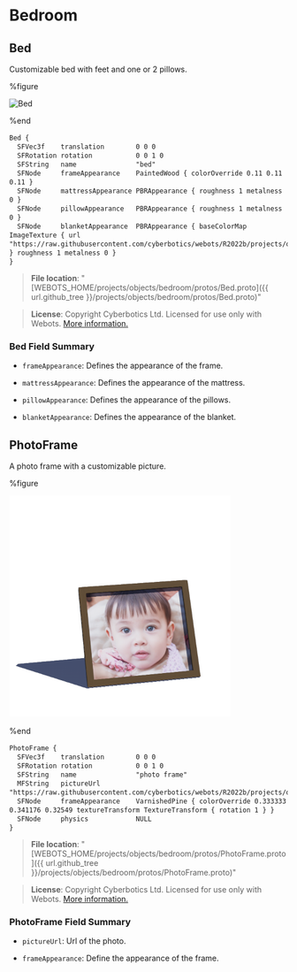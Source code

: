 # Bedroom

## Bed

Customizable bed with feet and one or 2 pillows.

%figure

![Bed](images/objects/bedroom/Bed/model.thumbnail.png)

%end

```
Bed {
  SFVec3f    translation        0 0 0
  SFRotation rotation           0 0 1 0
  SFString   name               "bed"
  SFNode     frameAppearance    PaintedWood { colorOverride 0.11 0.11 0.11 }
  SFNode     mattressAppearance PBRAppearance { roughness 1 metalness 0 }
  SFNode     pillowAppearance   PBRAppearance { roughness 1 metalness 0 }
  SFNode     blanketAppearance  PBRAppearance { baseColorMap ImageTexture { url "https://raw.githubusercontent.com/cyberbotics/webots/R2022b/projects/objects/bedroom/protos/textures/duvet.jpg" } roughness 1 metalness 0 }
}
```

> **File location**: "[WEBOTS\_HOME/projects/objects/bedroom/protos/Bed.proto]({{ url.github_tree }}/projects/objects/bedroom/protos/Bed.proto)"

> **License**: Copyright Cyberbotics Ltd. Licensed for use only with Webots.
[More information.](https://cyberbotics.com/webots_assets_license)

### Bed Field Summary

- `frameAppearance`: Defines the appearance of the frame.

- `mattressAppearance`: Defines the appearance of the mattress.

- `pillowAppearance`: Defines the appearance of the pillows.

- `blanketAppearance`: Defines the appearance of the blanket.

## PhotoFrame

A photo frame with a customizable picture.

%figure

![PhotoFrame](images/objects/bedroom/PhotoFrame/model.thumbnail.png)

%end

```
PhotoFrame {
  SFVec3f    translation        0 0 0
  SFRotation rotation           0 0 1 0
  SFString   name               "photo frame"
  MFString   pictureUrl         "https://raw.githubusercontent.com/cyberbotics/webots/R2022b/projects/objects/bedroom/protos/textures/child_picture.jpg"
  SFNode     frameAppearance    VarnishedPine { colorOverride 0.333333 0.341176 0.32549 textureTransform TextureTransform { rotation 1 } }
  SFNode     physics            NULL
}
```

> **File location**: "[WEBOTS\_HOME/projects/objects/bedroom/protos/PhotoFrame.proto]({{ url.github_tree }}/projects/objects/bedroom/protos/PhotoFrame.proto)"

> **License**: Copyright Cyberbotics Ltd. Licensed for use only with Webots.
[More information.](https://cyberbotics.com/webots_assets_license)

### PhotoFrame Field Summary

- `pictureUrl`: Url of the photo.

- `frameAppearance`: Define the appearance of the frame.

